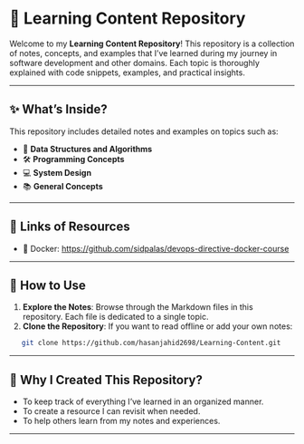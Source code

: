 # 📘 Learning Content Repository

Welcome to my **Learning Content Repository**! This repository is a collection of notes, concepts, and examples that I’ve learned during my journey in software development and other domains. Each topic is thoroughly explained with code snippets, examples, and practical insights.

---

## ✨ What’s Inside?

This repository includes detailed notes and examples on topics such as:

- 🌟 **Data Structures and Algorithms**  
- 🛠️ **Programming Concepts**
- 💻 **System Design**  
- 📚 **General Concepts**  

---

##  🔗 Links of Resources

- 🐳 Docker: https://github.com/sidpalas/devops-directive-docker-course

---

## 🚀 How to Use

1. **Explore the Notes**: Browse through the Markdown files in this repository. Each file is dedicated to a single topic.  
2. **Clone the Repository**: If you want to read offline or add your own notes:
```bash
   git clone https://github.com/hasanjahid2698/Learning-Content.git
```

---

## 📌 Why I Created This Repository?
- To keep track of everything I’ve learned in an organized manner.
- To create a resource I can revisit when needed.
- To help others learn from my notes and experiences.

---

